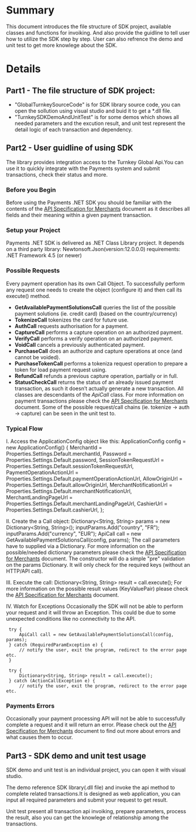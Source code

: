 # Summary
This document introduces the file structure of SDK project, available classes and functions for invoiking. And also provide the guidline to tell user how to utilize the SDK step by step. User can also refrence the demo
and unit test to get more knowlege about the SDK.

# Details
## Part1 - The file structure of SDK project:
* "GlobalTurnkeySourceCode" is for SDK library source code, you can open the sollution using visual studio and buid it to get a *.dll file. 
* "TurnkeySDKDemoAndUnitTest" is for some demos which shows all needed parameters and the excution result, and unit test represent the detail logic of each transaction and dependency.

## Part2 - User guidline of using SDK
The library provides integration access to the Turnkey Global Api.You can use it to quickly integrate with the Payments system and submit transactions, check their status and more.
### Before you Begin
Before using the Payments .NET SDK you should be familiar with the contents of the [API Specification for Merchants](docs/API-Specification.pdf) document as it describes all fields and their meaning within a given payment transaction.
### Setup your Project
Payments .NET SDK is delivered as .NET Class Library project.
It depends on a third party library: Newtonsoft.Json(version:12.0.0.0)
requirements: .NET Framework 4.5 (or newer)
### Possible Requests
Every payment operation has its own Call Object. To successfully perform any request one needs to create the object (configure it) and then call its execute() method.
* __GetAvailablePaymentSolutionsCall__ queries the list of the possible payment solutions (ie. credit card) (based on the country/currency)
* __TokenizeCall__ tokenizes the card for future use.
* __AuthCall__ requests authorisation for a payment.
* __CaptureCall__ performs a capture operation on an authorized payment.
* __VerifyCall__ performs a verify operation on an authorized payment.
* __VoidCall__ cancels a previously authenticated payment.
* __PurchaseCall__ does an authorize and capture operations at once (and cannot be voided).
* __PurchaseTokenCall__ performs a tokeniza request operation to prepare a token for load payment request using.
* __RefundCall__ refunds a previous capture operation, partially or in full.
* __StatusCheckCall__ returns the status of an already issued payment transaction, as such it doesn’t actually generate a new transaction.
All classes are descendants of the _ApiCall_ class.
For more information on payment transactions please check the [API Specification for Merchants](docs/API-Specification.pdf) document.
Some of the possible request/call chains (ie. tokenize -> auth -> capture) can be seen in the unit test to.
### Typical Flow
  I. Access the ApplicationConfig object like this:
     ApplicationConfig config = new ApplicationConfig()
            {
                MerchantId = Properties.Settings.Default.merchantId,
                Password = Properties.Settings.Default.password,
                SessionTokenRequestUrl = Properties.Settings.Default.sessionTokenRequestUrl,
                PaymentOperationActionUrl = Properties.Settings.Default.paymentOperationActionUrl,
                AllowOriginUrl = Properties.Settings.Default.allowOriginUrl,
                MerchantNotificationUrl = Properties.Settings.Default.merchantNotificationUrl,
                MerchantLandingPageUrl = Properties.Settings.Default.merchantLandingPageUrl,
                CashierUrl = Properties.Settings.Default.cashierUrl,
            };

  II. Create the a Call object:
      Dictionary<String, String> params = new Dictionary<String, String>();
      inputParams.Add("country", "FR");
      inputParams.Add("currency", "EUR");
      ApiCall call = new GetAvailablePaymentSolutionsCall(config, params);
      The call parameters have to supplied via a Dictionary. 
      For more information on the possible/needed dictionary parameters please check the [API Specification for Merchants](docs/API-Specification.pdf) document.
      The constructor will do a simple "pre" validation on the params Dictionary. It will only check for the required keys (without an HTTP/API call).

  III. Execute the call:
       Dictionary<String, String> result = call.execute();
       For more information on the possible result values (KeyValuePair) please check the [API Specification for Merchants](docs/API-Specification.pdf) document.

  IV. Watch for Exceptions
      Occasionally the SDK will not be able to perform your request and it will throw an Exception. This could be due to some unexpected conditions like no connectivity to the API. 

     try {
	     ApiCall call = new GetAvailablePaymentSolutionsCall(config, params);
     } catch (RequiredParamException e) {
	     // notify the user, exit the program, redirect to the error page etc.
     }

     try {
	     Dictionary<String, String> result = call.execute();
     } catch (ActionCallException e) {
	     // notify the user, exit the program, redirect to the error page etc.
### Payments Errors
Occasionally your payment processing API will not be able to successfully complete a request and it will return an error. Please check out the [API Specification for Merchants](docs/API-Specification.pdf) document to find out more about errors and what causes them to occur.


## Part3 - SDK demo and unit test usage
SDK demo and unit test is an individual project, you can open it with visual studio.

The demo reference SDK library(.dll file) and invoke the api method to complete related transactions.It is designed as web application, you can input all required parameters and submit your request to get result.

Unit test present all transaction api invoiking, prepare parameters, process the result, also you can get the knowlege of relationship among the transactions.


